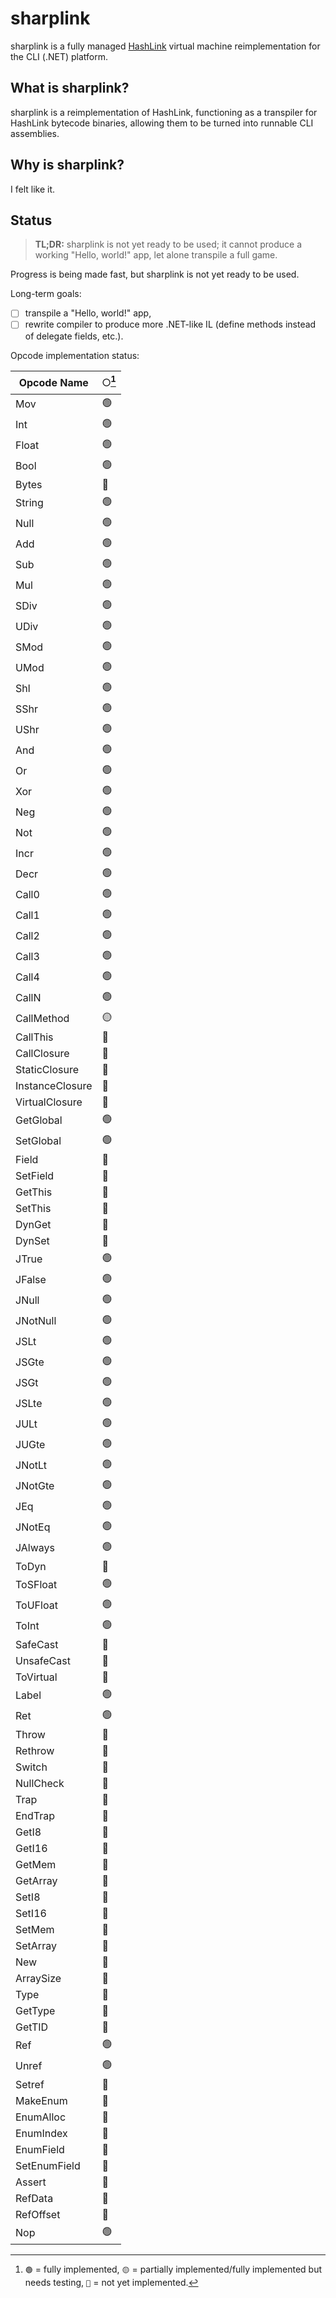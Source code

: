 # sharplink

sharplink is a fully managed [HashLink](https://github.com/HaxeFoundation/hashlink) virtual machine reimplementation for the CLI (.NET) platform.

## What is sharplink?

sharplink is a reimplementation of HashLink, functioning as a transpiler for HashLink bytecode binaries, allowing them to be turned into runnable CLI assemblies.

## Why is sharplink?

I felt like it.

## Status

> **TL;DR:** sharplink is not yet ready to be used; it cannot produce a working "Hello, world!" app, let alone transpile a full game.

Progress is being made fast, but sharplink is not yet ready to be used.

Long-term goals:

- [ ] transpile a "Hello, world!" app,
- [ ] rewrite compiler to produce more .NET-like IL (define methods instead of delegate fields, etc.).

Opcode implementation status:

| Opcode Name     | `⚪`[^1] |
| --------------- | -------- |
| Mov             | 🟢       |
| Int             | 🟢       |
| Float           | 🟢       |
| Bool            | 🟢       |
| Bytes           | 🔴       |
| String          | 🟢       |
| Null            | 🟢       |
| Add             | 🟢       |
| Sub             | 🟢       |
| Mul             | 🟢       |
| SDiv            | 🟢       |
| UDiv            | 🟢       |
| SMod            | 🟢       |
| UMod            | 🟢       |
| Shl             | 🟢       |
| SShr            | 🟢       |
| UShr            | 🟢       |
| And             | 🟢       |
| Or              | 🟢       |
| Xor             | 🟢       |
| Neg             | 🟢       |
| Not             | 🟢       |
| Incr            | 🟢       |
| Decr            | 🟢       |
| Call0           | 🟢       |
| Call1           | 🟢       |
| Call2           | 🟢       |
| Call3           | 🟢       |
| Call4           | 🟢       |
| CallN           | 🟢       |
| CallMethod      | 🟡       |
| CallThis        | 🔴       |
| CallClosure     | 🔴       |
| StaticClosure   | 🔴       |
| InstanceClosure | 🔴       |
| VirtualClosure  | 🔴       |
| GetGlobal       | 🟢       |
| SetGlobal       | 🟢       |
| Field           | 🔴       |
| SetField        | 🔴       |
| GetThis         | 🔴       |
| SetThis         | 🔴       |
| DynGet          | 🔴       |
| DynSet          | 🔴       |
| JTrue           | 🟢       |
| JFalse          | 🟢       |
| JNull           | 🟢       |
| JNotNull        | 🟢       |
| JSLt            | 🟢       |
| JSGte           | 🟢       |
| JSGt            | 🟢       |
| JSLte           | 🟢       |
| JULt            | 🟢       |
| JUGte           | 🟢       |
| JNotLt          | 🟢       |
| JNotGte         | 🟢       |
| JEq             | 🟢       |
| JNotEq          | 🟢       |
| JAlways         | 🟢       |
| ToDyn           | 🔴       |
| ToSFloat        | 🟢       |
| ToUFloat        | 🟢       |
| ToInt           | 🟢       |
| SafeCast        | 🔴       |
| UnsafeCast      | 🔴       |
| ToVirtual       | 🔴       |
| Label           | 🟢       |
| Ret             | 🟢       |
| Throw           | 🔴       |
| Rethrow         | 🔴       |
| Switch          | 🔴       |
| NullCheck       | 🔴       |
| Trap            | 🔴       |
| EndTrap         | 🔴       |
| GetI8           | 🔴       |
| GetI16          | 🔴       |
| GetMem          | 🔴       |
| GetArray        | 🔴       |
| SetI8           | 🔴       |
| SetI16          | 🔴       |
| SetMem          | 🔴       |
| SetArray        | 🔴       |
| New             | 🔴       |
| ArraySize       | 🔴       |
| Type            | 🔴       |
| GetType         | 🔴       |
| GetTID          | 🔴       |
| Ref             | 🟢       |
| Unref           | 🟢       |
| Setref          | 🔴       |
| MakeEnum        | 🔴       |
| EnumAlloc       | 🔴       |
| EnumIndex       | 🔴       |
| EnumField       | 🔴       |
| SetEnumField    | 🔴       |
| Assert          | 🔴       |
| RefData         | 🔴       |
| RefOffset       | 🔴       |
| Nop             | 🟢       |

[^1]: `🟢` = fully implemented, `🟡` = partially implemented/fully implemented but needs testing, `🔴` = not yet implemented.
